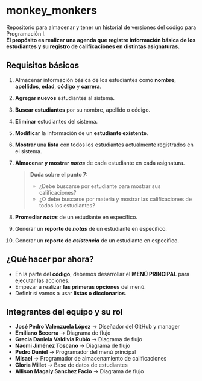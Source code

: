 # monkey_monkers
Repositorio para almacenar y tener un historial de versiones del código para Programación I.  
**El propósito es realizar una agenda que registre información básica de los estudiantes y su registro de calificaciones en distintas asignaturas.**

## Requisitos básicos
1. Almacenar información básica de los estudiantes como **nombre**, **apellidos**, **edad**, **código** y **carrera**.
2. **Agregar nuevos** estudiantes al sistema.
3. **Buscar estudiantes** por su nombre, apellido o código.
4. **Eliminar** estudiantes del sistema.
5. **Modificar** la información de un **estudiante existente**.
6. **Mostrar** una **lista** con todos los estudiantes actualmente registrados en el sistema.
7. **Almacenar y mostrar _notas_** de cada estudiante en cada asignatura.  

   > **Duda sobre el punto 7:**  
   > - ¿Debe buscarse por estudiante para mostrar sus calificaciones?  
   > - ¿O debe buscarse por materia y mostrar las calificaciones de todos los estudiantes?  

8. **Promediar _notas_** de un estudiante en específico.
9. Generar un **reporte de _notas_** de un estudiante en específico.
10. Generar un **reporte de _asistencia_** de un estudiante en específico.

## ¿Qué hacer por ahora?  
- En la parte del **código**, debemos desarrollar el **MENÚ PRINCIPAL** para ejecutar las acciones.
- Empezar a realizar **las primeras opciones** del menú.
- Definir sí vamos a usar **listas o diccionarios**.

## Integrantes del equipo y su rol
- **José Pedro Valenzuela López** → Diseñador del GitHub y manager
- **Emiliano Becerra** → Diagrama de flujo
- **Grecia Daniela Valdivia Rubio** → Diagrama de flujo
- **Naomi Jiménez Toscano** → Diagrama de flujo
- **Pedro Daniel** → Programador del menú principal
- **Misael** → Programador de almacenamiento de calificaciones
- **Gloria Millet** → Base de datos de estudiantes
- **Allison Magaly Sanchez Facio** → Diagrama de flujo
